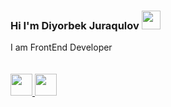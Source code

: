 ### Hi I'm Diyorbek Juraqulov <img src="https://media.giphy.com/media/hvRJCLFzcasrR4ia7z/giphy.gif" width="30px">

I am FrontEnd Developer
<br><br><br>
<a href="mailto:diyorbekjoraqulov8@gmail.com"> <img src="https://cdn-icons-png.flaticon.com/512/281/281769.png" width="35px"> </a>
<a href="mailto:diyorbekjoraqulov8@gmail.com"> <img src="https://cdn-icons-png.flaticon.com/512/281/281769.png" width="35px"> </a>
